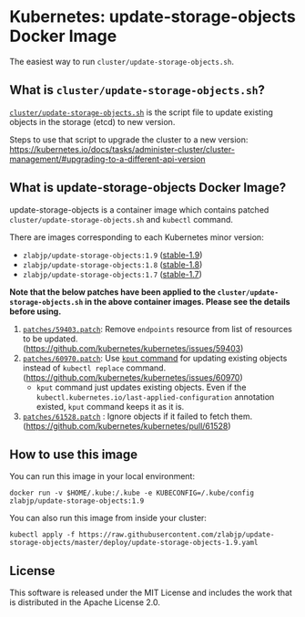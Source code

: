# Kubernetes: update-storage-objects Docker Image

The easiest way to run `cluster/update-storage-objects.sh`.

## What is `cluster/update-storage-objects.sh`?

[`cluster/update-storage-objects.sh`](https://github.com/kubernetes/kubernetes/blob/master/cluster/update-storage-objects.sh) is the script file to update existing objects in the storage (etcd) to new version.

Steps to use that script to upgrade the cluster to a new version: https://kubernetes.io/docs/tasks/administer-cluster/cluster-management/#upgrading-to-a-different-api-version

## What is update-storage-objects Docker Image?

update-storage-objects is a container image which contains patched `cluster/update-storage-objects.sh` and `kubectl` command.

There are images corresponding to each Kubernetes minor version:

- `zlabjp/update-storage-objects:1.9` ([stable-1.9](https://storage.googleapis.com/kubernetes-release/release/stable-1.9.txt))
- `zlabjp/update-storage-objects:1.8` ([stable-1.8](https://storage.googleapis.com/kubernetes-release/release/stable-1.8.txt))
- `zlabjp/update-storage-objects:1.7` ([stable-1.7](https://storage.googleapis.com/kubernetes-release/release/stable-1.7.txt))

**Note that the below patches have been applied to the `cluster/update-storage-objects.sh` in the above container images. Please see the details before using.**

1. [`patches/59403.patch`](./patches/59403.patch): Remove `endpoints` resource from list of resources to be updated. (https://github.com/kubernetes/kubernetes/issues/59403)
2. [`patches/60970.patch`](./patches/60970.patch): Use [`kput` command](./cmd/kput) for updating existing objects instead of `kubectl replace` command. (https://github.com/kubernetes/kubernetes/issues/60970)
    - `kput` command just updates existing objects. Even if the `kubectl.kubernetes.io/last-applied-configuration` annotation existed, `kput` command keeps it as it is.
3. [`patches/61528.patch`]( ./patches/61528.patch) : Ignore objects if it failed to fetch them. (https://github.com/kubernetes/kubernetes/pull/61528)

## How to use this image

You can run this image in your local environment:

```
docker run -v $HOME/.kube:/.kube -e KUBECONFIG=/.kube/config zlabjp/update-storage-objects:1.9
```

You can also run this image from inside your cluster:

```
kubectl apply -f https://raw.githubusercontent.com/zlabjp/update-storage-objects/master/deploy/update-storage-objects-1.9.yaml
```

## License

This software is released under the MIT License and includes the work that is distributed in the Apache License 2.0.

